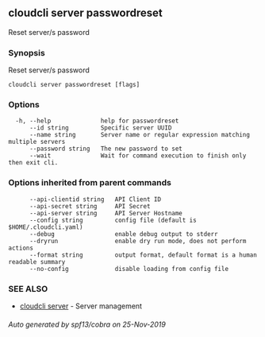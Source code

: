 ## cloudcli server passwordreset

Reset server/s password

### Synopsis

Reset server/s password

```
cloudcli server passwordreset [flags]
```

### Options

```
  -h, --help              help for passwordreset
      --id string         Specific server UUID
      --name string       Server name or regular expression matching multiple servers
      --password string   The new password to set
      --wait              Wait for command execution to finish only then exit cli.
```

### Options inherited from parent commands

```
      --api-clientid string   API Client ID
      --api-secret string     API Secret
      --api-server string     API Server Hostname
      --config string         config file (default is $HOME/.cloudcli.yaml)
      --debug                 enable debug output to stderr
      --dryrun                enable dry run mode, does not perform actions
      --format string         output format, default format is a human readable summary
      --no-config             disable loading from config file
```

### SEE ALSO

* [cloudcli server](cloudcli_server.md)	 - Server management

###### Auto generated by spf13/cobra on 25-Nov-2019
